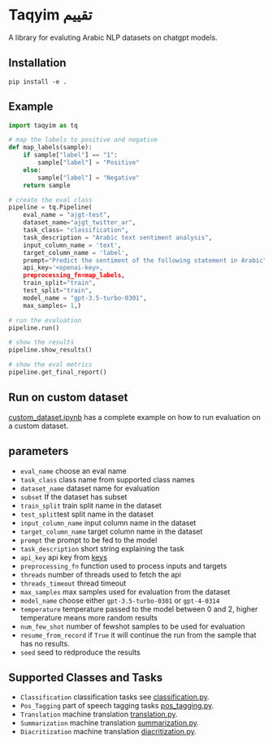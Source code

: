 # Taqyim تقييم

A library for evaluting Arabic NLP datasets on chatgpt models. 

## Installation

```
pip install -e .
```

## Example 

```python
import taqyim as tq

# map the labels to positive and negative
def map_labels(sample):
    if sample["label"] == "1":
        sample["label"] = "Positive"
    else:
        sample["label"] = "Negative"
    return sample

# create the eval class
pipeline = tq.Pipeline(
    eval_name = "ajgt-test",
    dataset_name="ajgt_twitter_ar",
    task_class= "classification",
    task_description = "Arabic text sentiment analysis",
    input_column_name = 'text',
    target_column_name = 'label',
    prompt="Predict the sentiment of the following statement in Arabic",
    api_key='<openai-key>,
    preprocessing_fn=map_labels,
    train_split="train",
    test_split="train",
    model_name = "gpt-3.5-turbo-0301",
    max_samples= 1,)

# run the evaluation
pipeline.run()

# show the results
pipeline.show_results()

# show the eval metrics
pipeline.get_final_report()

```

## Run on custom dataset

[custom_dataset.ipynb](custom_dataset.ipynb) has a complete example on how to run evaluation on a custom dataset. 


## parameters

-    `eval_name` choose an eval name
-    `task_class` class name from supported class names
-    `dataset_name` dataset name for evaluation
-    `subset` If the dataset has subset
-    `train_split` train split name in the dataset
-    `test_split`test split name in the dataset
-    `input_column_name` input column name in the dataset
-    `target_column_name` target column name in the dataset
-    `prompt` the prompt to be fed to the model
-    `task_description` short string explaining the task
-    `api_key` api key from [keys](https://platform.openai.com/account/api-keys)
-    `preprocessing_fn` function used to process inputs and targets 
-    `threads` number of threads used to fetch the api
-    `threads_timeout` thread timeout 
-    `max_samples` max samples used for evaluation from the dataset 
-    `model_name` choose either `gpt-3.5-turbo-0301` or `gpt-4-0314`
-    `temperature` temperature passed to the model between 0 and 2, higher temperature means more random results
-    `num_few_shot` number of fewshot samples to be used for evaluation
-    `resume_from_record` if `True` it will continue the run from the sample that has no results. 
-    `seed` seed to redproduce the results

## Supported Classes and Tasks

* `Classification` classification tasks see [classification.py](examples/classification.py).
* `Pos_Tagging` part of speech tagging tasks [pos_tagging.py](examples/pos_tagging.py).
* `Translation` machine translation [translation.py](examples/translation.py).
* `Summarization` machine translation [summarization.py](examples/summarization.py).
* `Diacritization` machine translation [diacritization.py](examples/diacritization.py).
